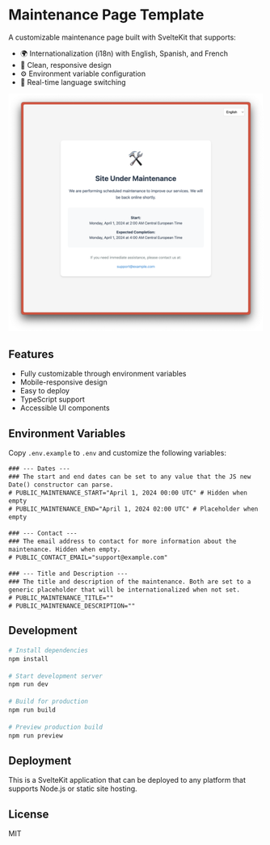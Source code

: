 # Maintenance Page Template

A customizable maintenance page built with SvelteKit that supports:

- 🌍 Internationalization (i18n) with English, Spanish, and French
- 🎨 Clean, responsive design
- ⚙️ Environment variable configuration
- 🔄 Real-time language switching

![Screenshot](./screenshot.png)

## Features

- Fully customizable through environment variables
- Mobile-responsive design
- Easy to deploy
- TypeScript support
- Accessible UI components

## Environment Variables

Copy `.env.example` to `.env` and customize the following variables:

```env
### --- Dates ---
### The start and end dates can be set to any value that the JS new Date() constructor can parse.
# PUBLIC_MAINTENANCE_START="April 1, 2024 00:00 UTC" # Hidden when empty
# PUBLIC_MAINTENANCE_END="April 1, 2024 02:00 UTC" # Placeholder when empty

### --- Contact ---
### The email address to contact for more information about the maintenance. Hidden when empty.
# PUBLIC_CONTACT_EMAIL="support@example.com"

### --- Title and Description ---
### The title and description of the maintenance. Both are set to a generic placeholder that will be internationalized when not set.
# PUBLIC_MAINTENANCE_TITLE=""
# PUBLIC_MAINTENANCE_DESCRIPTION=""
```

## Development

```bash
# Install dependencies
npm install

# Start development server
npm run dev

# Build for production
npm run build

# Preview production build
npm run preview
```

## Deployment

This is a SvelteKit application that can be deployed to any platform that supports Node.js or static site hosting.

## License

MIT